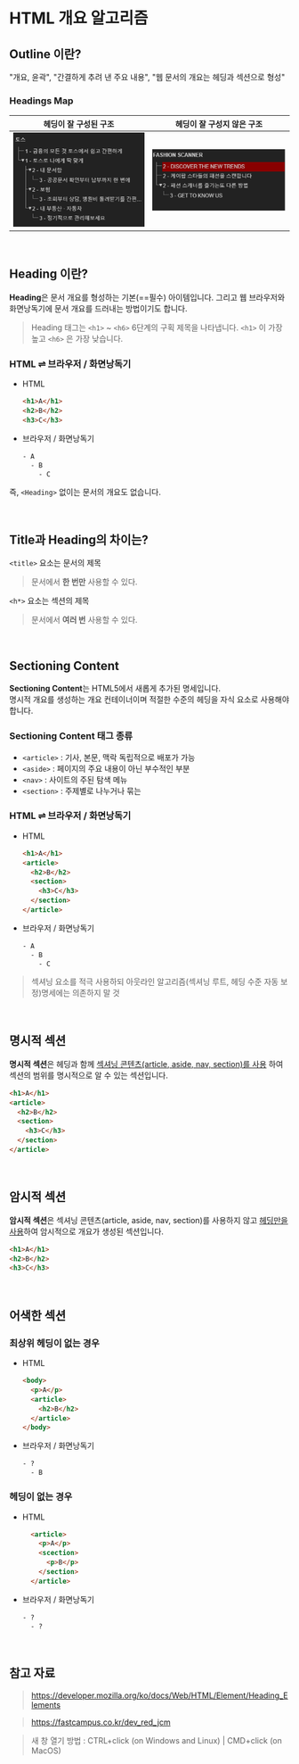 # HTML 개요 알고리즘

## Outline 이란?

"개요, 윤곽", "간결하게 추려 낸 주요 내용", "웹 문서의 개요는 헤딩과 섹션으로 형성"

### Headings Map

|                           헤딩이 잘 구성된 구조                            |                    헤딩이 잘 구성지 않은 구조                     |
| :------------------------------------------------------------------------: | :---------------------------------------------------------------: |
| <img src="../images/HTML/toss-headings-map.png" alt="Toss Headings Map" /> | <img src="../images/fs-headings-map.png" alt="FS Headings Map" /> |

<br />

## Heading 이란?

**Heading**은 문서 개요를 형성하는 기본(==필수) 아이템입니다. 그리고 웹 브라우저와 화면낭독기에 문서 개요를 드러내는 방법이기도 합니다.

> Heading 태그는 `<h1>` ~ `<h6>` 6단계의 구획 제목을 나타냅니다. `<h1>` 이 가장 높고 `<h6>` 은 가장 낮습니다.

### HTML ⇌ 브라우저 / 화면낭독기

- HTML

  ```html
  <h1>A</h1>
  <h2>B</h2>
  <h3>C</h3>
  ```

- 브라우저 / 화면낭독기

  ```
  - A
    - B
      - C
  ```

즉, `<Heading>` 없이는 문서의 개요도 없습니다.

<br />

## Title과 Heading의 차이는?

`<title>` 요소는 문서의 제목

> 문서에서 **한 번만** 사용할 수 있다.

`<h*>` 요소는 섹션의 제목

> 문서에서 **여러 번** 사용할 수 있다.

<br />

## Sectioning Content

**Sectioning Content**는 HTML5에서 새롭게 추가된 명세입니다.  
명시적 개요를 생성하는 개요 컨테이너이며 적절한 수준의 헤딩을 자식 요소로 사용해야 합니다.

### Sectioning Content 태그 종류

- `<article>` : 기사, 본문, 맥락 독립적으로 배포가 가능
- `<aside>` : 페이지의 주요 내용이 아닌 부수적인 부분
- `<nav>` : 사이트의 주된 탐색 메뉴
- `<section>` : 주제별로 나누거나 묶는

### HTML ⇌ 브라우저 / 화면낭독기

- HTML

  ```html
  <h1>A</h1>
  <article>
    <h2>B</h2>
    <section>
      <h3>C</h3>
    </section>
  </article>
  ```

- 브라우저 / 화면낭독기

  ```
  - A
    - B
      - C
  ```

> 섹셔닝 요소를 적극 사용하되 아웃라인 알고리즘(섹셔닝 루트, 헤딩 수준 자동 보정)명세에는 의존하지 말 것

<br />

## 명시적 섹션

**명시적 섹션**은 헤딩과 함께 <u>섹셔닝 콘텐츠(article, aside, nav, section)를 사용</u> 하여 섹션의 범위를 명시적으로 알 수 있는 섹션입니다.

```html
<h1>A</h1>
<article>
  <h2>B</h2>
  <section>
    <h3>C</h3>
  </section>
</article>
```

<br />

## 암시적 섹션

**암시적 섹션**은 섹셔닝 콘텐츠(article, aside, nav, section)를 사용하지 않고 <u>헤딩만을 사용</u>하여 암시적으로 개요가 생성된 섹션입니다.

```html
<h1>A</h1>
<h2>B</h2>
<h3>C</h3>
```

<br />

## 어색한 섹션

### 최상위 헤딩이 없는 경우

- HTML

  ```html
  <body>
    <p>A</p>
    <article>
      <h2>B</h2>
    </article>
  </body>
  ```

- 브라우저 / 화면낭독기

  ```
  - ?
    - B
  ```

### 헤딩이 없는 경우

- HTML

  ```html
    <article>
      <p>A</p>
      <scection>
        <p>B</p>
      </section>
    </article>
  ```

- 브라우저 / 화면낭독기

  ```
  - ?
    - ?
  ```

<br />

## 참고 자료

> https://developer.mozilla.org/ko/docs/Web/HTML/Element/Heading_Elements

> https://fastcampus.co.kr/dev_red_jcm

> 새 창 열기 방법 : CTRL+click (on Windows and Linux) | CMD+click (on MacOS)

